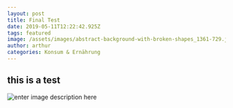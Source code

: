```yaml
---
layout: post
title: Final Test
date: 2019-05-11T12:22:42.925Z
tags: featured
image: /assets/images/abstract-background-with-broken-shapes_1361-729.jpg
author: arthur
categories: Konsum & Ernährung
---
```

## this is a test

![enter image description here](https://img.freepik.com/free-photo/beautiful-composition-with-palm-leaves-yellow-background_24972-68.jpg?size=626&ext=jpg)
